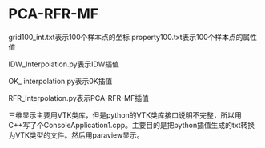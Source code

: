 # PCA-RFR-MF
grid100_int.txt表示100个样本点的坐标
property100.txt表示100个样本点的属性值

IDW_Interpolation.py表示IDW插值

OK_ interpolation.py表示0K插值

RFR_Interpolation.py表示PCA-RFR-MF插值

三维显示主要用VTK类库，但是python的VTK类库接口说明不完整，所以用C++写了个ConsoleApplication1.cpp。主要目的是把python插值生成的txt转换为VTK类型的文件。然后用paraview显示。
